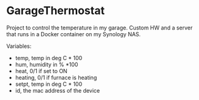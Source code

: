 # GarageThermostat

Project to control the temperature in my garage.
Custom HW and a server that runs in a Docker container on my Synology NAS.

Variables:
 - temp, temp in deg C * 100
 - hum, humidity in % *100
 - heat, 0/1 if set to ON
 - heating, 0/1 if furnace is heating
 - setpt, temp in deg C * 100
 - id, the mac address of the device